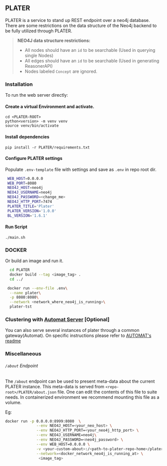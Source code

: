 ## PLATER

PLATER is a service to stand up REST endpoint over a neo4j database.
There are some restrictions on the data structure of the Neo4j backend to be fully utilized through PLATER.

> **NEO4J data structure restrictions:**
> * All nodes should have an `id` to be searchable (Used in querying single Nodes)
> * All edges should have an `id` to be searchable (Used in generating ReasonerAPI)
> * Nodes labeled `Concept` are ignored. 

### Installation

To run the web server directly:

#### Create a virtual Environment and activate.

    cd <PLATER-ROOT>
    python<version> -m venv venv
    source venv/bin/activate
    
#### Install dependencies
    
    pip install -r PLATER/requirements.txt
    
 
#### Configure PLATER settings
   
   Populate `.env-template` file with settings and save as `.env` in repo root dir.
   
   ```bash   
    WEB_HOST=0.0.0.0
    WEB_PORT=8080
    NEO4J_HOST=neo4j
    NEO4J_USERNAME=neo4j
    NEO4J_PASSWORD=<change_me>    
    NEO4J_HTTP_PORT=7474
    PLATER_TITLE='Plater'
    PLATER_VERSION='1.0.0'
    BL_VERSION='1.6.1'

   ```
   
  
#### Run Script
  
    ./main.sh
 
    
 ### DOCKER 
   Or build an image and run it. 
  
  ```bash
    cd PLATER
    docker build --tag <image_tag> .
    cd ../
  ```
  
  ```bash
   docker run --env-file .env\
    --name plater\
    -p 8080:8080\
    --network <network_where_neo4j_is_running>\
    plater-tst

  ```
 
 ### Clustering with [Automat Server](https://github.com/RENCI-AUTOMAT/Automat-server/) \[Optional\]
 You can also serve several instances of plater through a common gateway(Automat). On specific instructions 
 please refer to [AUTOMAT's readme](https://github.com/RENCI-AUTOMAT/Automat-server/blob/master/README.md)
  
 

 ### Miscellaneous
 ###### `/about` Endpoint 
 The `/about` endpoint can be used to present meta-data about the current PLATER instance. 
 This meta-data is served from `<repo-root>/PLATER/about.json` file. One can edit the contents of
 this file to suite needs. In containerized environment we recommend mounting this file as a volume.
 
 Eg:
 ```bash
docker run -p 0.0.0.0:8999:8080  \
               --env NEO4J_HOST=<your_neo_host> \
               --env NEO4J_HTTP_PORT=<your_neo4j_http_port> \
               --env NEO4J_USERNAME=neo4j\
               --env NEO4J_PASSWORD=<neo4j_password> \
               --env WEB_HOST=0.0.0.0 \
               -v <your-custom-about>:/<path-to-plater-repo-home>/plater/about.json \
               --network=<docker_network_neo4j_is_running_at> \    
                <image_tag>
    
``` 
 
   
    
    
